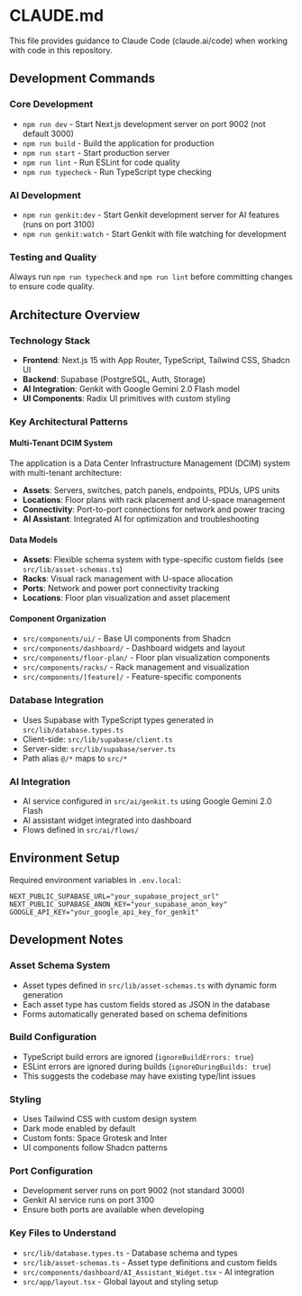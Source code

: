 # CLAUDE.md

This file provides guidance to Claude Code (claude.ai/code) when working with code in this repository.

## Development Commands

### Core Development
- `npm run dev` - Start Next.js development server on port 9002 (not default 3000)
- `npm run build` - Build the application for production
- `npm run start` - Start production server
- `npm run lint` - Run ESLint for code quality
- `npm run typecheck` - Run TypeScript type checking

### AI Development
- `npm run genkit:dev` - Start Genkit development server for AI features (runs on port 3100)
- `npm run genkit:watch` - Start Genkit with file watching for development

### Testing and Quality
Always run `npm run typecheck` and `npm run lint` before committing changes to ensure code quality.

## Architecture Overview

### Technology Stack
- **Frontend**: Next.js 15 with App Router, TypeScript, Tailwind CSS, Shadcn UI
- **Backend**: Supabase (PostgreSQL, Auth, Storage)
- **AI Integration**: Genkit with Google Gemini 2.0 Flash model
- **UI Components**: Radix UI primitives with custom styling

### Key Architectural Patterns

#### Multi-Tenant DCIM System
The application is a Data Center Infrastructure Management (DCIM) system with multi-tenant architecture:
- **Assets**: Servers, switches, patch panels, endpoints, PDUs, UPS units
- **Locations**: Floor plans with rack placement and U-space management
- **Connectivity**: Port-to-port connections for network and power tracing
- **AI Assistant**: Integrated AI for optimization and troubleshooting

#### Data Models
- **Assets**: Flexible schema system with type-specific custom fields (see `src/lib/asset-schemas.ts`)
- **Racks**: Visual rack management with U-space allocation
- **Ports**: Network and power port connectivity tracking
- **Locations**: Floor plan visualization and asset placement

#### Component Organization
- `src/components/ui/` - Base UI components from Shadcn
- `src/components/dashboard/` - Dashboard widgets and layout
- `src/components/floor-plan/` - Floor plan visualization components
- `src/components/racks/` - Rack management and visualization
- `src/components/[feature]/` - Feature-specific components

### Database Integration
- Uses Supabase with TypeScript types generated in `src/lib/database.types.ts`
- Client-side: `src/lib/supabase/client.ts`
- Server-side: `src/lib/supabase/server.ts`
- Path alias `@/*` maps to `src/*`

### AI Integration
- AI service configured in `src/ai/genkit.ts` using Google Gemini 2.0 Flash
- AI assistant widget integrated into dashboard
- Flows defined in `src/ai/flows/`

## Environment Setup

Required environment variables in `.env.local`:
```
NEXT_PUBLIC_SUPABASE_URL="your_supabase_project_url"
NEXT_PUBLIC_SUPABASE_ANON_KEY="your_supabase_anon_key"
GOOGLE_API_KEY="your_google_api_key_for_genkit"
```

## Development Notes

### Asset Schema System
- Asset types defined in `src/lib/asset-schemas.ts` with dynamic form generation
- Each asset type has custom fields stored as JSON in the database
- Forms automatically generated based on schema definitions

### Build Configuration
- TypeScript build errors are ignored (`ignoreBuildErrors: true`)
- ESLint errors are ignored during builds (`ignoreDuringBuilds: true`)
- This suggests the codebase may have existing type/lint issues

### Styling
- Uses Tailwind CSS with custom design system
- Dark mode enabled by default
- Custom fonts: Space Grotesk and Inter
- UI components follow Shadcn patterns

### Port Configuration
- Development server runs on port 9002 (not standard 3000)
- Genkit AI service runs on port 3100
- Ensure both ports are available when developing

### Key Files to Understand
- `src/lib/database.types.ts` - Database schema and types
- `src/lib/asset-schemas.ts` - Asset type definitions and custom fields
- `src/components/dashboard/AI_Assistant_Widget.tsx` - AI integration
- `src/app/layout.tsx` - Global layout and styling setup